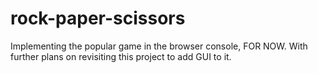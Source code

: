 # rock-paper-scissors
Implementing the popular game in the browser console, FOR NOW. With further plans on revisiting this project to add GUI to it.
